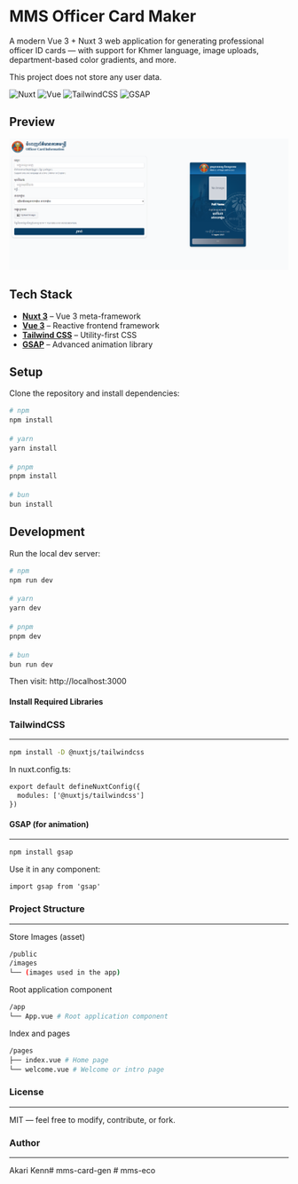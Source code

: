 # MMS Officer Card Maker

A modern Vue 3 + Nuxt 3 web application for generating professional officer ID cards — with support for Khmer language, image uploads, department-based color gradients, and more.

This project does not store any user data.

![Nuxt](https://img.shields.io/badge/Nuxt-3.x-green?logo=nuxtdotjs)
![Vue](https://img.shields.io/badge/Vue-3.x-brightgreen?logo=vue.js)
![TailwindCSS](https://img.shields.io/badge/TailwindCSS-3.x-38bdf8?logo=tailwindcss)
![GSAP](https://img.shields.io/badge/GSAP-3.x-88CE02?logo=greensock)



##  Preview

![Screenshot](./public/images/screenshot.png)


## Tech Stack

- **[Nuxt 3](https://nuxt.com/)** – Vue 3 meta-framework
- **[Vue 3](https://vuejs.org/)** – Reactive frontend framework
- **[Tailwind CSS](https://tailwindcss.com/)** – Utility-first CSS
- **[GSAP](https://gsap.com/)** – Advanced animation library



##  Setup

Clone the repository and install dependencies:

```bash
# npm
npm install

# yarn
yarn install

# pnpm
pnpm install

# bun
bun install
```

## Development

Run the local dev server:

```bash
# npm
npm run dev

# yarn
yarn dev

# pnpm
pnpm dev

# bun
bun run dev
```
Then visit: http://localhost:3000

#### Install Required Libraries
### TailwindCSS
---
```bash
npm install -D @nuxtjs/tailwindcss
```

In nuxt.config.ts:
```
export default defineNuxtConfig({
  modules: ['@nuxtjs/tailwindcss']
})
```
#### GSAP (for animation)
---
```bash
npm install gsap
```
Use it in any component:
```
import gsap from 'gsap'
```

### Project Structure
---
Store Images (asset)
```bash
/public
/images
└── (images used in the app)
```

Root application component
```bash
/app
└── App.vue # Root application component
```
Index and pages
```bash
/pages
├── index.vue # Home page
└── welcome.vue # Welcome or intro page
```
### License
---
MIT — feel free to modify, contribute, or fork.

### Author
---
Akari Kenn#   m m s - c a r d - g e n 
 
 #   m m s - e c o 
 
 